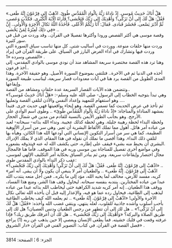 ------------------------------------------------------------------------

«هَلْ أَتاكَ حَدِيثُ مُوسى. إِذْ ناداهُ رَبُّهُ بِالْوادِ الْمُقَدَّسِ طُوىً. اذْهَبْ إِلى فِرْعَوْنَ إِنَّهُ
طَغى. فَقُلْ: هَلْ لَكَ إِلى أَنْ تَزَكَّى؟ وَأَهْدِيَكَ إِلى رَبِّكَ فَتَخْشى؟ فَأَراهُ الْآيَةَ الْكُبْرى.
فَكَذَّبَ وَعَصى، ثُمَّ أَدْبَرَ يَسْعى. فَحَشَرَ فَنادى. فَقالَ: أَنَا رَبُّكُمُ الْأَعْلى. فَأَخَذَهُ اللَّهُ
نَكالَ الْآخِرَةِ وَالْأُولى.. إِنَّ فِي ذلِكَ لَعِبْرَةً لِمَنْ يَخْشى» ..  
وقصة موسى هي أكثر القصص ورودا وأكثرها تفصيلا في القرآن.. وقد وردت من قبل
في سور كثيرة.  
وردت منها حلقات منوعة. ووردت في أساليب شتى. كل منها تناسب سياق السورة
التي وردت فيها وتشارك في أداء الغرض البارز في السياق. على طريقة القرآن
في إيراد القصص وسرده «1» .  
وهنا ترد هذه القصة مختصرة سريعة المشاهد منذ أن نودي موسى بالوادي المقدس،
إلى أخذ فرعون..  
أخذه في الدنيا ثم في الآخرة.. فتلتقي بموضوع السورة الأصيل. وهو حقيقة
الآخرة. وهذا المدى الطويل من القصة يرد هنا في آيات معدودات قصار سريعة،
ليناسب طبيعة السورة وإيقاعها.  
وتتضمن هذه الآيات القصار السريعة عدة حلقات ومشاهد من القصة..  
وهي تبدأ بتوجيه الخطاب إلى الرسول- صلى الله عليه وسلم-: «هَلْ أَتاكَ حَدِيثُ
مُوسى؟» .. وهو استفهام للتمهيد وإعداد النفس والأذن لتلقي القصة
وتمليها..  
ثم تأخذ في عرض الحديث كما تسمى القصة. وهو إيحاء بواقعيتها فهي حديث جرى.
فتبدأ بمشهد المناداة والمناجاة: «إِذْ ناداهُ رَبُّهُ بِالْوادِ الْمُقَدَّسِ طُوىً» .. وطوى
اسم الوادي على الأرجح. وهو بجانب الطور الأيمن بالنسبة للقادم من مدين في
شمال الحجاز.  
ولحظة النداء لحظة رهيبة جليلة. وهي لحظة كذلك عجيبة. ونداء الله بذاته-
سبحانه- لعبد من عباده أمر هائل. أهول مما تملك الألفاظ البشرية أن تعبر.
وهي سر من أسرار الألوهية العظيمة، كما هي سر من أسرار التكوين الإنساني
التي أودعها الله هذا الكائن، وهيأه بها لتلقي ذلك النداء. وهذا أقصى ما
نملك أن نقوله في هذا المقام، الذي لا يملك الإدراك البشري أن يحيط منه
بشيء فيقف على إطاره، حتى يكشف الله له عنه فيتذوقه بشعوره.  
وفي مواضع أخرى تفصيل للمناجاة بين موسى وربه في هذا الموقف. فأما هنا
فالمجال مجال اختصار وإيقاعات سريعة. ومن ثم يبادر السياق بحكاية أمر
التكليف الإلهي لموسى، عقب ذكر النداء بالوادي المقدس طوى:  
«اذْهَبْ إِلى فِرْعَوْنَ. إِنَّهُ طَغى. فَقُلْ: هَلْ لَكَ إِلى أَنْ تَزَكَّى! وَأَهْدِيَكَ إِلى رَبِّكَ فَتَخْشى؟»
..  
«اذْهَبْ إِلى فِرْعَوْنَ. إِنَّهُ طَغى» .. والطغيان أمر لا ينبغي أن يكون ولا أن يبقى.
أنه أمر كريه، مفسد للأرض، مخالف لما يحبه الله، مؤد إلى ما يكره.. فمن أجل
منعه ينتدب الله عبدا من عباده المختارين. ينتدبه بنفسه سبحانه. ليحاول وقف
هذا الشر، ومنع هذا الفساد، ووقف هذا الطغيان.. إنه أمر كريه شديد الكراهية
حتى ليخاطب الله بذاته عبدا من عباده ليذهب إلى الطاغية، فيحاول رده عما هو
فيه، والإعذار إليه قبل أن يأخذه الله تعالى نكال الآخرة والأولى! «اذْهَبْ
إِلى فِرْعَوْنَ. إِنَّهُ طَغى» .. ثم يعلمه الله كيف يخاطب الطاغية بأحب أسلوب وأشده
جاذبية للقلوب، لعله ينتهي، ويتقي غضب الله وأخذه: «فَقُلْ: هَلْ لَكَ إِلى أَنْ
تَزَكَّى؟» .. هل لك إلى أن تتطهر من رجس الطغيان ودنس العصيان؟ هل لك إلى طريق
الصلاة والبركة؟ «وَأَهْدِيَكَ إِلى رَبِّكَ فَتَخْشى» .. هل لك أن أعرفك طريق ربك؟ فإذا
عرفته وقعت في قلبك خشيته. فما يطغى الإنسان ويعصي إلا حين يذهب عن ربه (1)
يراجع فصل القصة في القرآن. في كتاب: التصوير الفني في القرآن «دار الشروق»
.

------------------------------------------------------------------------

الجزء: 6 ¦ الصفحة: 3814

